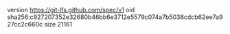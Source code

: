 version https://git-lfs.github.com/spec/v1
oid sha256:c927207352e32680b46bb6e3712e5579c074a7b5038cdcb62ee7a927cc2c660c
size 21161
